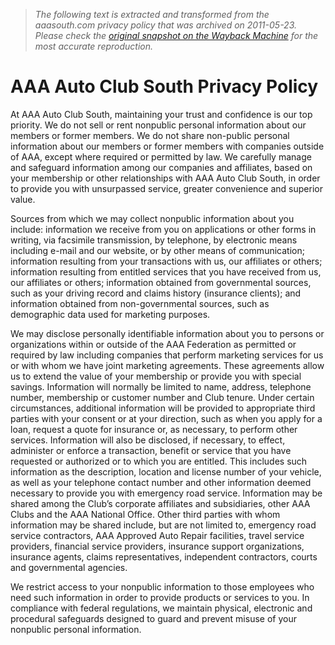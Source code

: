 > *The following text is extracted and transformed from the aaasouth.com privacy policy that was archived on 2011-05-23. Please check the [original snapshot on the Wayback Machine](https://web.archive.org/web/20110523074602id_/http%3A//www.aaasouth.com/privacy_policy.aspx) for the most accurate reproduction.*

# AAA Auto Club South Privacy Policy

At AAA Auto Club South, maintaining your trust and confidence is our top priority. We do not sell or rent nonpublic personal information about our members or former members. We do not share non-public personal information about our members or former members with companies outside of AAA, except where required or permitted by law. We carefully manage and safeguard information among our companies and affiliates, based on your membership or other relationships with AAA Auto Club South, in order to provide you with unsurpassed service, greater convenience and superior value.

Sources from which we may collect nonpublic information about you include: information we receive from you on applications or other forms in writing, via facsimile transmission, by telephone, by electronic means including e-mail and our website, or by other means of communication; information resulting from your transactions with us, our affiliates or others; information resulting from entitled services that you have received from us, our affiliates or others; information obtained from governmental sources, such as your driving record and claims history (insurance clients); and information obtained from non-governmental sources, such as demographic data used for marketing purposes.

We may disclose personally identifiable information about you to persons or organizations within or outside of the AAA Federation as permitted or required by law including companies that perform marketing services for us or with whom we have joint marketing agreements. These agreements allow us to extend the value of your membership or provide you with special savings. Information will normally be limited to name, address, telephone number, membership or customer number and Club tenure. Under certain circumstances, additional information will be provided to appropriate third parties with your consent or at your direction, such as when you apply for a loan, request a quote for insurance or, as necessary, to perform other services. Information will also be disclosed, if necessary, to effect, administer or enforce a transaction, benefit or service that you have requested or authorized or to which you are entitled. This includes such information as the description, location and license number of your vehicle, as well as your telephone contact number and other information deemed necessary to provide you with emergency road service. Information may be shared among the Club’s corporate affiliates and subsidiaries, other AAA Clubs and the AAA National Office. Other third parties with whom information may be shared include, but are not limited to, emergency road service contractors, AAA Approved Auto Repair facilities, travel service providers, financial service providers, insurance support organizations, insurance agents, claims representatives, independent contractors, courts and governmental agencies.

We restrict access to your nonpublic information to those employees who need such information in order to provide products or services to you. In compliance with federal regulations, we maintain physical, electronic and procedural safeguards designed to guard and prevent misuse of your nonpublic personal information.
